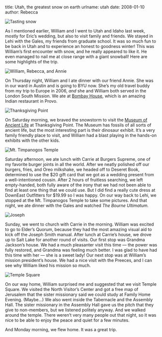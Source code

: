 title: Utah, the greatest snow on earth
urlname: utah
date: 2008-01-10
author: Rebecca

<img src="{static}/images/2008-01-05-taste-snow.jpg" alt="Tasting snow" class="img-fluid">

As I mentioned earlier, William and I went to Utah and Idaho last week, mostly
for Eric&#x02bc;s wedding, but also to visit family and friends. We stayed in
Lehi with the Gales, my friends from graduate school. It was so much fun to be
back in Utah and to experience an honest to goodness winter! This was
William&#x02bc;s first encounter with snow, and he really appeared to like it.
He even managed to nail me at close range with a giant snowball! Here are some
highlights of the trip.

<img src="{static}/images/2008-01-03-william-rebecca-annie.jpg" alt="William, Rebecca, and Annie" class="img-fluid">

On Thursday night, William and I ate dinner with our friend Annie. She was in
our ward in Austin and is going to BYU now. She&#x02bc;s my old travel buddy
from my trip to Europe in 2006, *and* she and William both served in the London
South Mission. We ate at [Bombay House][a], which is an amazing Indian
restaurant in Provo.

<img src="{static}/images/2008-01-05-thanksgiving-point.jpg" alt="Thanksgiving Point" class="img-fluid">

On Saturday morning, we braved the snowstorm to visit the
[Museum of Ancient Life][b] at Thanksgiving Point. The Museum has fossils of all
sorts of ancient life, but the most interesting part is their dinosaur exhibit.
It&#x02bc;s a very family friendly place to visit, and William had a blast
playing in the hands-on exhibits with the other kids.

<img src="{static}/images/2008-01-05-mt-timpanogos-temple.jpg" alt="Mt. Timpanogos Temple" class="img-fluid">

Saturday afternoon, we ate lunch with Carrie at Burgers Supreme, one of my
favorite burger joints in all the world. After we neatly polished off our
burgers, fries, and Oreo milkshake, we headed off to Deseret Book, determined to
use the $20 gift card that we got as a wedding present from a well-intentioned
cousin. After 2 hours of fruitless searching, we left empty-handed, both fully
aware of the irony that we had not been able to find at least one thing that we
could use. But I did find a really cute dress at DownEast Outfitters for $19.99
so I was happy. On our way back to Lehi, we stopped at the Mt. Timpanogos Temple
to take some pictures. And that night, we ate dinner with the Gales and watched
*The Bourne Ultimatum.*

<img src="{static}/images/2008-01-06-joseph.jpg" alt="Joseph" class="img-fluid">

Sunday, we went to church with Carrie in the morning. William was excited to go
to Elder&#x02bc;s Quorum, because they had the most amazing visual aid to kick
off the Joseph Smith manual. After lunch at Carrie&#x02bc;s house, we drove up
to Salt Lake for another round of visits. Our first stop was Grandma
Jackson&#x02bc;s house. We had a much pleasanter visit this time &mdash; the
power was fully restored, and Grandma was feeling much better. I was glad to
have had this time with her &mdash; she is a sweet lady! Our next stop was at
William&#x02bc;s mission president&#x02bc;s house. We had a nice visit with the
Preeces, and I can see why William liked his mission so much.

<img src="{static}/images/2008-01-06-temple-square.jpg" alt="Temple Square" class="img-fluid">

On our way home, William surprised me and suggested that we visit Temple Square.
We visited the North Visitor&#x02bc;s Center and got a free map of Jerusalem
that the sister missionary said we could study at Family Home Evening.
(Maybe&hellip;) We also went inside the Tabernacle and the Assembly Hall. The
sister missionary in the Assembly Hall gave us the pitch that they give to
non-members, but we listened politely anyway. And we walked around the temple.
There weren&#x02bc;t very many people out that night, so it was nice to be able
to enjoy the peace and quiet for a few minutes.

And Monday morning, we flew home. It was a great trip.

[a]: https://bombayhouse.com/
[b]: https://www.thanksgivingpoint.org/experience/museum-of-ancient-life/
